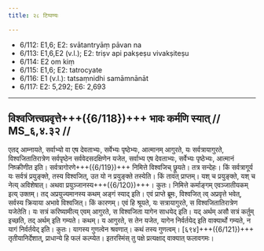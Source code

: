 ```yaml
---
title: २८ टिप्पण्यः

---
```

- 6/112: E1,6; E2: svātantryāṃ pāvan na
- 6/113: E1,6,E2 (v.l.); E2: triṣv api pakṣeṣu vivakṣiteṣu
- 6/114: E2 om kiṃ
- 6/115: E1,6; E2: tatrocyate
- 6/116: E1 (v.l.): tatsaṃnidhi samāmnānāt
- 6/117: E2: 5,292; E6: 2,693

____________________________________________


## विश्वजित्त्वप्रवृत्ते+++({6/118})+++ भावः कर्मणि स्यात् // MS_६,४.३२ //

एतद् आम्नायते, सर्वाभ्यो वा एष देवताभ्यः, सर्वेभ्यः पृष्ठेभ्यः, आत्मानम् आगुरते, यः सर्वत्रायागुरते, विश्वजितातिरात्रेण सर्वपृष्ठेन सर्ववेदसदक्षिणेन यजेत, सर्वाभ्य एष देवताभ्यः, सर्वेभ्यः पृष्ठेभ्यः, आत्मानं निष्क्रीणीत इति। सर्वत्रागोरणे+++({6/119})+++ निमित्ते विश्वजिच् छ्रूयते। तत्र सन्देहः। किं सर्वत्रागूर्य यः सर्वत्रं प्रयुङ्क्ते, तस्य विश्वजित्, उत यो न प्रयुङ्क्ते तस्येति। किं तावत् प्राप्तम्। यश् च प्रयुङ्क्ते, यश् च नेत्य् अविशेषात्। अथवा प्रयुञ्जानस्य+++({6/120})+++। कुतः। निमित्ते कर्माङ्गम् एवञ्जातीयकम् इत्य् उक्तम्। तद् अप्रयुज्यमानस्य कथम् अङ्गं स्याद् इति।
एवं प्राप्ते ब्रूमः, विश्वजित् त्व् अप्रवृत्ते भवेत्, सर्वस्य क्रियाया अभावे विश्वजित्। किं कारणम्। एवं हि श्रूयते, यः सत्रायागुरते, स विश्वजितातिरात्रेण यजेतेति। यः सत्रं करिष्यामीत्य् एवम् आगुरते, स विश्वजिता यागेन साधयेद् इति। यद् अर्थम् असौ सत्रं कर्तुम् इच्छति, तद् अर्थम् इति गम्यते। कथम्। य आगुरते, स तेन यजेत, यागेन निर्वर्तयेद् इति वाक्यार्थो गम्यते, न यागं निर्वर्तयेद् इति। कुतः। यागस्य गुणत्वेन श्रवणात्। कथं तस्य गुणत्वम्। [६९४]+++({6/121})+++ तृतीयानिर्देशात्, प्राधान्ये हि फलं कल्प्येत। इतरस्मिंस् तु पक्षे प्रत्यक्षाद् वाक्यात् फलावगमः।